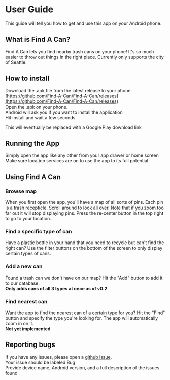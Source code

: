 # User Guide

This guide will tell you how to get and use this app on your Android phone.

## What is Find A Can?

Find A Can lets you find nearby trash cans on your phone! It's so much easier to throw out things in the right place. Currently only supports the city of Seattle. 

## How to install 

Download the .apk file from the latest release to your phone [https://github.com/Find-A-Can/Find-A-Can/releases](https://github.com/Find-A-Can/Find-A-Can/releases)  
Open the .apk on your phone.  
Android will ask you if you want to install the application  
Hit install and wait a few seconds

This will eventually be replaced with a Google Play download link

## Running the App
Simply open the app like any other from your app drawer or home screen  
Make sure location services are on to use the app to its full potential

## Using Find A Can

### Browse map
When you first open the app, you'll have a map of all sorts of pins. Each pin is a trash recepticle. Scroll around to look all over. Note that if you zoom too far out it will stop displaying pins. Press the re-center button in the top right to go to your location. 

### Find a specific type of can
Have a plastic bottle in your hand that you need to recycle but can't find the right can? Use the filter buttons on the bottom of the screen to only display certain types of cans. 

### Add a new can
Found a trash can we don't have on our map? Hit the "Add" button to add it to our database.  
**Only adds cans of all 3 types at once as of v0.2**

### Find nearest can
Want the app to find the nearest can of a certain type for you? Hit the "Find" button and specify the type you're looking for. The app will automatically zoom in on it.  
**Not yet implemented**

## Reporting bugs
If you have any issues, please open a [github issue](https://github.com/Find-A-Can/Find-A-Can/issues).  
Your issue should be labeled Bug  
Provide device name, Android version, and a full description of the issues found
